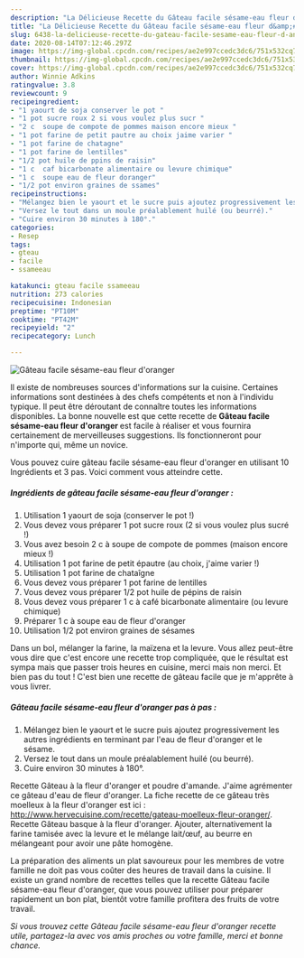 ```yaml
---
description: "La Délicieuse Recette du Gâteau facile sésame-eau fleur d&amp;#39;oranger"
title: "La Délicieuse Recette du Gâteau facile sésame-eau fleur d&amp;#39;oranger"
slug: 6438-la-delicieuse-recette-du-gateau-facile-sesame-eau-fleur-d-and-39-oranger
date: 2020-08-14T07:12:46.297Z
image: https://img-global.cpcdn.com/recipes/ae2e997ccedc3dc6/751x532cq70/gateau-facile-sesame-eau-fleur-doranger-photo-principale-de-la-recette.jpg
thumbnail: https://img-global.cpcdn.com/recipes/ae2e997ccedc3dc6/751x532cq70/gateau-facile-sesame-eau-fleur-doranger-photo-principale-de-la-recette.jpg
cover: https://img-global.cpcdn.com/recipes/ae2e997ccedc3dc6/751x532cq70/gateau-facile-sesame-eau-fleur-doranger-photo-principale-de-la-recette.jpg
author: Winnie Adkins
ratingvalue: 3.8
reviewcount: 9
recipeingredient:
- "1 yaourt de soja conserver le pot "
- "1 pot sucre roux 2 si vous voulez plus sucr "
- "2 c  soupe de compote de pommes maison encore mieux "
- "1 pot farine de petit pautre au choix jaime varier "
- "1 pot farine de chatagne"
- "1 pot farine de lentilles"
- "1/2 pot huile de ppins de raisin"
- "1 c  caf bicarbonate alimentaire ou levure chimique"
- "1 c  soupe eau de fleur doranger"
- "1/2 pot environ graines de ssames"
recipeinstructions:
- "Mélangez bien le yaourt et le sucre puis ajoutez progressivement les autres ingrédients en terminant par l&#39;eau de fleur d&#39;oranger et le sésame."
- "Versez le tout dans un moule préalablement huilé (ou beurré)."
- "Cuire environ 30 minutes à 180°."
categories:
- Resep
tags:
- gteau
- facile
- ssameeau

katakunci: gteau facile ssameeau 
nutrition: 273 calories
recipecuisine: Indonesian
preptime: "PT10M"
cooktime: "PT42M"
recipeyield: "2"
recipecategory: Lunch

---
```



![Gâteau facile sésame-eau fleur d&#39;oranger](https://img-global.cpcdn.com/recipes/ae2e997ccedc3dc6/751x532cq70/gateau-facile-sesame-eau-fleur-doranger-photo-principale-de-la-recette.jpg)

Il existe de nombreuses sources d'informations sur la cuisine. Certaines informations sont destinées à des chefs compétents et non à l'individu typique. Il peut être déroutant de connaître toutes les informations disponibles. La bonne nouvelle est que cette recette de <strong> Gâteau facile sésame-eau fleur d&#39;oranger </strong> est facile à réaliser et vous fournira certainement de merveilleuses suggestions. Ils fonctionneront pour n'importe qui, même un novice.

<!--inarticleads1-->

Vous pouvez cuire gâteau facile sésame-eau fleur d&#39;oranger en utilisant 10 Ingrédients et 3 pas. Voici comment vous atteindre cette.

##### Ingrédients de gâteau facile sésame-eau fleur d&#39;oranger :

1. Utilisation 1 yaourt de soja (conserver le pot !)
1. Vous devez vous préparer 1 pot sucre roux (2 si vous voulez plus sucré !)
1. Vous avez besoin 2 c à soupe de compote de pommes (maison encore mieux !)
1. Utilisation 1 pot farine de petit épautre (au choix, j&#39;aime varier !)
1. Utilisation 1 pot farine de chataîgne
1. Vous devez vous préparer 1 pot farine de lentilles
1. Vous devez vous préparer 1/2 pot huile de pépins de raisin
1. Vous devez vous préparer 1 c à café bicarbonate alimentaire (ou levure chimique)
1. Préparer 1 c à soupe eau de fleur d&#39;oranger
1. Utilisation 1/2 pot environ graines de sésames


Dans un bol, mélanger la farine, la maïzena et la levure. Vous allez peut-être vous dire que c&#39;est encore une recette trop compliquée, que le résultat est sympa mais que passer trois heures en cuisine, merci mais non merci. Et bien pas du tout ! C&#39;est bien une recette de gâteau facile que je m&#39;apprête à vous livrer. 

<!--inarticleads2-->

##### Gâteau facile sésame-eau fleur d&#39;oranger pas à pas :

1. Mélangez bien le yaourt et le sucre puis ajoutez progressivement les autres ingrédients en terminant par l&#39;eau de fleur d&#39;oranger et le sésame.
1. Versez le tout dans un moule préalablement huilé (ou beurré).
1. Cuire environ 30 minutes à 180°.


Recette Gâteau à la fleur d&#39;oranger et poudre d&#39;amande. J&#39;aime agrémenter ce gâteau d&#39;eau de fleur d&#39;oranger. La fiche recette de ce gâteau très moelleux à la fleur d&#39;oranger est ici : http://www.hervecuisine.com/recette/gateau-moelleux-fleur-oranger/. Recette Gâteau basque à la fleur d&#39;oranger. Ajouter, alternativement la farine tamisée avec la levure et le mélange lait/œuf, au beurre en mélangeant pour avoir une pâte homogène. 

<!--inarticleads1-->

<p>
La préparation des aliments un plat savoureux pour les membres de votre famille ne doit pas vous coûter des heures de travail dans la cuisine. Il existe un grand nombre de recettes telles que la recette Gâteau facile sésame-eau fleur d&#39;oranger, que vous pouvez utiliser pour préparer rapidement un bon plat, bientôt votre famille profitera des fruits de votre travail.
</p>

<p>
<i>Si vous trouvez cette Gâteau facile sésame-eau fleur d&#39;oranger recette utile, partagez-la avec vos amis proches ou votre famille, merci et bonne chance.</i>
</p>
